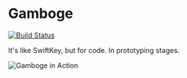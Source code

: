 # Gamboge

[![Build Status](https://travis-ci.org/eddieantonio/atom-gamboge.svg)](https://travis-ci.org/eddieantonio/atom-gamboge)

It's like SwiftKey, but for code. In prototyping stages.

![Gamboge in Action](http://www.eddieantonio.ca/atom-gamboge/img/gamboge-0.1.0.gif)
